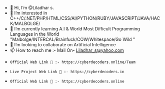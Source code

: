 - 👋 Hi, I’m @Liladhar s.
- 👀 I’m interested in C++/C/.NET/PHP/HTML/CSS/AI/PYTHON/RUBY/JAVASCRIPT/JAVA/HACK/MALBOLGE/
- 🌱 I’m currently learning A.I & World Most Difficult Programming Languages in the World    "Malbolge/INTERCAL/Brainfuck/COW/Whitespace/Go Wild "
- 💞️ I’m looking to collaborate on Artificial Intelligence
- 📫 How to reach me :- Mail On- Liladhar_s@yahoo.com
-     Official Web Link 🔗 :- https://cyberdecoders.online/Team
-     Live Project Web Link 🔗 :- https://cyberdecoders.in
-     Official Web Link 🔗 :- https://cyberdecoders.online
<!---
Liladhar-s/Liladhar-s is a ✨ special ✨ repository because its `README.md` (this file) appears on your GitHub profile.
You can click the Preview link to take a look at your changes.
--->

